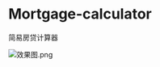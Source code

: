 # Mortgage-calculator
简易房贷计算器



![效果图.png](https://upload-images.jianshu.io/upload_images/1403406-c60c962ee3661d24.png?imageMogr2/auto-orient/strip%7CimageView2/2/w/1240)
